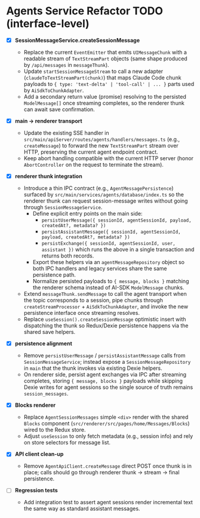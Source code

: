# Agents Service Refactor TODO (interface-level)

- [x] **SessionMessageService.createSessionMessage**
  - Replace the current `EventEmitter` that emits `UIMessageChunk` with a readable stream of `TextStreamPart` objects (same shape produced by `/api/messages` in `messageThunk`).
  - Update `startSessionMessageStream` to call a new adapter (`claudeToTextStreamPart(chunk)`) that maps Claude Code chunk payloads to `{ type: 'text-delta' | 'tool-call' | ... }` parts used by `AiSdkToChunkAdapter`.
  - Add a secondary return value (promise) resolving to the persisted `ModelMessage[]` once streaming completes, so the renderer thunk can await save confirmation.

- [x] **main -> renderer transport**
  - Update the existing SSE handler in `src/main/apiServer/routes/agents/handlers/messages.ts` (e.g., `createMessage`) to forward the new `TextStreamPart` stream over HTTP, preserving the current agent endpoint contract.
  - Keep abort handling compatible with the current HTTP server (honor `AbortController` on the request to terminate the stream).

- [x] **renderer thunk integration**
  - Introduce a thin IPC contract (e.g., `AgentMessagePersistence`) surfaced by `src/main/services/agents/database/index.ts` so the renderer thunk can request session-message writes without going through `SessionMessageService`.
    - Define explicit entry points on the main side:
      - `persistUserMessage({ sessionId, agentSessionId, payload, createdAt?, metadata? })`
      - `persistAssistantMessage({ sessionId, agentSessionId, payload, createdAt?, metadata? })`
      - `persistExchange({ sessionId, agentSessionId, user, assistant })` which runs the above in a single transaction and returns both records.
    - Export these helpers via an `agentMessageRepository` object so both IPC handlers and legacy services share the same persistence path.
    - Normalize persisted payloads to `{ message, blocks }` matching the renderer schema instead of AI-SDK `ModelMessage` chunks.
  - Extend `messageThunk.sendMessage` to call the agent transport when the topic corresponds to a session, pipe chunks through `createStreamProcessor` + `AiSdkToChunkAdapter`, and invoke the new persistence interface once streaming resolves.
  - Replace `useSession().createSessionMessage` optimistic insert with dispatching the thunk so Redux/Dexie persistence happens via the shared save helpers.

- [x] **persistence alignment**
  - Remove `persistUserMessage` / `persistAssistantMessage` calls from `SessionMessageService`; instead expose a `SessionMessageRepository` in `main` that the thunk invokes via existing Dexie helpers.
  - On renderer side, persist agent exchanges via IPC after streaming completes, storing `{ message, blocks }` payloads while skipping Dexie writes for agent sessions so the single source of truth remains `session_messages`.

- [x] **Blocks renderer**
  - Replace `AgentSessionMessages` simple `<div>` render with the shared `Blocks` component (`src/renderer/src/pages/home/Messages/Blocks`) wired to the Redux store.
  - Adjust `useSession` to only fetch metadata (e.g., session info) and rely on store selectors for message list.

- [x] **API client clean-up**
  - Remove `AgentApiClient.createMessage` direct POST once thunk is in place; calls should go through renderer thunk -> stream -> final persistence.

- [ ] **Regression tests**
  - Add integration test to assert agent sessions render incremental text the same way as standard assistant messages.
